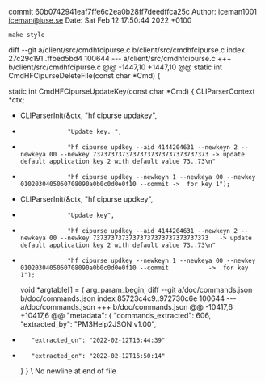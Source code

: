 commit 60b0742941eaf7ffe6c2ea0b28ff7deedffca25c
Author: iceman1001 <iceman@iuse.se>
Date:   Sat Feb 12 17:50:44 2022 +0100

    make style

diff --git a/client/src/cmdhfcipurse.c b/client/src/cmdhfcipurse.c
index 27c29c191..ffbed5bd4 100644
--- a/client/src/cmdhfcipurse.c
+++ b/client/src/cmdhfcipurse.c
@@ -1447,10 +1447,10 @@ static int CmdHFCipurseDeleteFile(const char *Cmd) {
 
 static int CmdHFCipurseUpdateKey(const char *Cmd) {
     CLIParserContext *ctx;
-    CLIParserInit(&ctx, "hf cipurse updakey",
-                  "Update key. ",
-                  "hf cipurse updkey --aid 4144204631 --newkeyn 2 --newkeya 00 --newkey 73737373737373737373737373737373 -> update default application key 2 with default value 73..73\n"
-                  "hf cipurse updkey --newkeyn 1 --newkeya 00 --newkey 0102030405060708090a0b0c0d0e0f10 --commit ->  for key 1");
+    CLIParserInit(&ctx, "hf cipurse updkey",
+                  "Update key",
+                  "hf cipurse updkey --aid 4144204631 --newkeyn 2 --newkeya 00 --newkey 73737373737373737373737373737373   -> update default application key 2 with default value 73..73\n"
+                  "hf cipurse updkey --newkeyn 1 --newkeya 00 --newkey 0102030405060708090a0b0c0d0e0f10 --commit           ->  for key 1");
 
     void *argtable[] = {
         arg_param_begin,
diff --git a/doc/commands.json b/doc/commands.json
index 85723c4c9..972730c6e 100644
--- a/doc/commands.json
+++ b/doc/commands.json
@@ -10417,6 +10417,6 @@
     "metadata": {
         "commands_extracted": 606,
         "extracted_by": "PM3Help2JSON v1.00",
-        "extracted_on": "2022-02-12T16:44:39"
+        "extracted_on": "2022-02-12T16:50:14"
     }
 }
\ No newline at end of file
